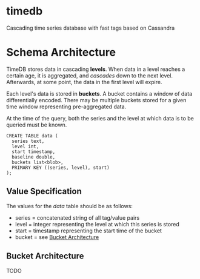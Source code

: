 timedb
======

Cascading time series database with fast tags based on Cassandra

# Schema Architecture

TimeDB stores data in cascading **levels**. When data in a level reaches a certain age, it is aggregated, and *cascades* down to the next level. Afterwards, at some point, the data in the first level will expire.

Each level's data is stored in **buckets**. A bucket contains a window of data differentially encoded. There may be multiple buckets stored for a given time window representing pre-aggregated data.

At the time of the query, both the series and the level at which data is to be queried must be known.

````
CREATE TABLE data (
  series text,
  level int,
  start timestamp,
  baseline double,
  buckets list<blob>,
  PRIMARY KEY ((series, level), start)
);
````

## Value Specification

The values for the *data* table should be as follows:

* series = concatenated string of all tag/value pairs
* level = integer representing the level at which this series is stored
* start = timestamp representing the start time of the bucket
* bucket = see [Bucket Architecture](#Bucket-Architecture)

## Bucket Architecture

TODO

